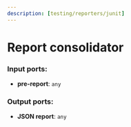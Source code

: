 ```yaml
---
description: [testing/reporters/junit]
---
```


# Report consolidator

### Input ports:

* __pre-report__: `any`

### Output ports:

* __JSON report__: `any`

